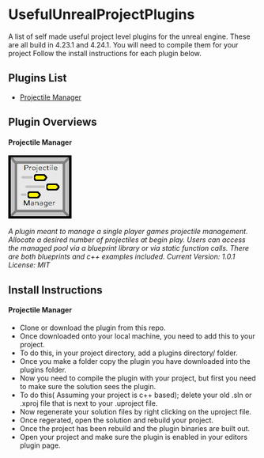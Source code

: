 # UsefulUnrealProjectPlugins
A list of self made useful project level plugins for the unreal engine. These are all build in 
4.23.1 and 4.24.1. You will need to compile them for your project Follow the install instructions for each plugin below.

## Plugins List
* [Projectile Manager](https://github.com/Paradox--/UsefulUnrealProjectPlugins/tree/master/ProjectileManager)

## Plugin Overviews
#### Projectile Manager 
![alt text](https://github.com/Paradox--/UsefulUnrealProjectPlugins/blob/master/ProjectileManager/Resources/Icon128.png "Projectile Manager Logo") 

*A plugin meant to manage a single player games projectile management. Allocate a desired number
of projectiles at begin play. Users can access the managed pool via a blueprint library
or via static function calls. There are both blueprints and c++ examples included. 
Current Version: 1.0.1 
License: MIT*

## Install Instructions
#### Projectile Manager
* Clone or download the plugin from this repo. 
* Once downloaded onto your local machine, you need to add this to your project. 
* To do this, in your project directory, add a plugins directory/ folder. 
* Once you make a folder copy the plugin you have downloaded into the plugins folder.
* Now you need to compile the plugin with your project, but first you need to make sure the solution sees the plugin.
* To do this( Assuming your project is c++ based); delete your old .sln or .xproj file that is next to your .uproject file. 
* Now regenerate your solution files by right clicking on the uproject file. 
* Once regerated, open the solution and rebuild your project. 
* Once the project has been rebuild and the plugin binaries are built out. 
* Open your project and make sure the plugin is enabled in your editors plugin page.
